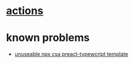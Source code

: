 # [actions](https://github.com/markfirmware/audit/actions)

# known problems

- [unuseable npx csa preact-typewcript template](https://github.com/markfirmware/audit/issues/1)
